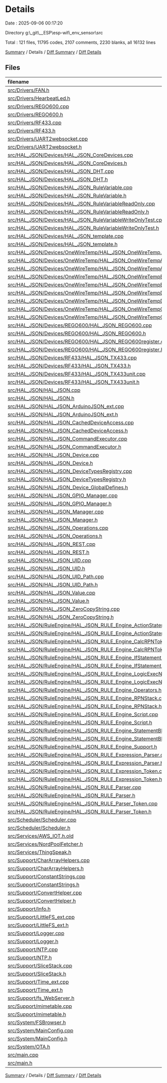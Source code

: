 # Details

Date : 2025-09-06 00:17:20

Directory g:\\_git\\__ESP\\esp-wifi_env_sensor\\src

Total : 121 files,  11795 codes, 2107 comments, 2230 blanks, all 16132 lines

[Summary](results.md) / Details / [Diff Summary](diff.md) / [Diff Details](diff-details.md)

## Files
| filename | language | code | comment | blank | total |
| :--- | :--- | ---: | ---: | ---: | ---: |
| [src/Drivers/FAN.h](/src/Drivers/FAN.h) | C++ | 78 | 5 | 14 | 97 |
| [src/Drivers/HearbeatLed.h](/src/Drivers/HearbeatLed.h) | C++ | 100 | 0 | 7 | 107 |
| [src/Drivers/REGO600.cpp](/src/Drivers/REGO600.cpp) | C++ | 307 | 21 | 41 | 369 |
| [src/Drivers/REGO600.h](/src/Drivers/REGO600.h) | C++ | 118 | 19 | 32 | 169 |
| [src/Drivers/RF433.cpp](/src/Drivers/RF433.cpp) | C++ | 335 | 32 | 42 | 409 |
| [src/Drivers/RF433.h](/src/Drivers/RF433.h) | C++ | 59 | 28 | 21 | 108 |
| [src/Drivers/UART2websocket.cpp](/src/Drivers/UART2websocket.cpp) | C++ | 37 | 2 | 8 | 47 |
| [src/Drivers/UART2websocket.h](/src/Drivers/UART2websocket.h) | C++ | 25 | 0 | 8 | 33 |
| [src/HAL\_JSON/Devices/HAL\_JSON\_CoreDevices.cpp](/src/HAL_JSON/Devices/HAL_JSON_CoreDevices.cpp) | C++ | 280 | 66 | 51 | 397 |
| [src/HAL\_JSON/Devices/HAL\_JSON\_CoreDevices.h](/src/HAL_JSON/Devices/HAL_JSON_CoreDevices.h) | C++ | 106 | 35 | 23 | 164 |
| [src/HAL\_JSON/Devices/HAL\_JSON\_DHT.cpp](/src/HAL_JSON/Devices/HAL_JSON_DHT.cpp) | C++ | 118 | 6 | 16 | 140 |
| [src/HAL\_JSON/Devices/HAL\_JSON\_DHT.h](/src/HAL_JSON/Devices/HAL_JSON_DHT.h) | C++ | 37 | 2 | 14 | 53 |
| [src/HAL\_JSON/Devices/HAL\_JSON\_RuleVariable.cpp](/src/HAL_JSON/Devices/HAL_JSON_RuleVariable.cpp) | C++ | 43 | 2 | 8 | 53 |
| [src/HAL\_JSON/Devices/HAL\_JSON\_RuleVariable.h](/src/HAL_JSON/Devices/HAL_JSON_RuleVariable.h) | C++ | 22 | 0 | 7 | 29 |
| [src/HAL\_JSON/Devices/HAL\_JSON\_RuleVariableReadOnly.cpp](/src/HAL_JSON/Devices/HAL_JSON_RuleVariableReadOnly.cpp) | C++ | 35 | 2 | 8 | 45 |
| [src/HAL\_JSON/Devices/HAL\_JSON\_RuleVariableReadOnly.h](/src/HAL_JSON/Devices/HAL_JSON_RuleVariableReadOnly.h) | C++ | 20 | 0 | 7 | 27 |
| [src/HAL\_JSON/Devices/HAL\_JSON\_RuleVariableWriteOnlyTest.cpp](/src/HAL_JSON/Devices/HAL_JSON_RuleVariableWriteOnlyTest.cpp) | C++ | 35 | 2 | 8 | 45 |
| [src/HAL\_JSON/Devices/HAL\_JSON\_RuleVariableWriteOnlyTest.h](/src/HAL_JSON/Devices/HAL_JSON_RuleVariableWriteOnlyTest.h) | C++ | 20 | 0 | 7 | 27 |
| [src/HAL\_JSON/Devices/HAL\_JSON\_template.cpp](/src/HAL_JSON/Devices/HAL_JSON_template.cpp) | C++ | 23 | 1 | 8 | 32 |
| [src/HAL\_JSON/Devices/HAL\_JSON\_template.h](/src/HAL_JSON/Devices/HAL_JSON_template.h) | C++ | 18 | 0 | 6 | 24 |
| [src/HAL\_JSON/Devices/OneWireTemp/HAL\_JSON\_OneWireTemp.h](/src/HAL_JSON/Devices/OneWireTemp/HAL_JSON_OneWireTemp.h) | C++ | 4 | 3 | 2 | 9 |
| [src/HAL\_JSON/Devices/OneWireTemp/HAL\_JSON\_OneWireTempAutoRefresh.cpp](/src/HAL_JSON/Devices/OneWireTemp/HAL_JSON_OneWireTempAutoRefresh.cpp) | C++ | 43 | 5 | 8 | 56 |
| [src/HAL\_JSON/Devices/OneWireTemp/HAL\_JSON\_OneWireTempAutoRefresh.h](/src/HAL_JSON/Devices/OneWireTemp/HAL_JSON_OneWireTempAutoRefresh.h) | C++ | 31 | 0 | 17 | 48 |
| [src/HAL\_JSON/Devices/OneWireTemp/HAL\_JSON\_OneWireTempBus.cpp](/src/HAL_JSON/Devices/OneWireTemp/HAL_JSON_OneWireTempBus.cpp) | C++ | 221 | 12 | 34 | 267 |
| [src/HAL\_JSON/Devices/OneWireTemp/HAL\_JSON\_OneWireTempBus.h](/src/HAL_JSON/Devices/OneWireTemp/HAL_JSON_OneWireTempBus.h) | C++ | 44 | 1 | 16 | 61 |
| [src/HAL\_JSON/Devices/OneWireTemp/HAL\_JSON\_OneWireTempDevice.cpp](/src/HAL_JSON/Devices/OneWireTemp/HAL_JSON_OneWireTempDevice.cpp) | C++ | 99 | 14 | 27 | 140 |
| [src/HAL\_JSON/Devices/OneWireTemp/HAL\_JSON\_OneWireTempDevice.h](/src/HAL_JSON/Devices/OneWireTemp/HAL_JSON_OneWireTempDevice.h) | C++ | 53 | 2 | 18 | 73 |
| [src/HAL\_JSON/Devices/OneWireTemp/HAL\_JSON\_OneWireTempGroup.cpp](/src/HAL_JSON/Devices/OneWireTemp/HAL_JSON_OneWireTempGroup.cpp) | C++ | 181 | 6 | 18 | 205 |
| [src/HAL\_JSON/Devices/OneWireTemp/HAL\_JSON\_OneWireTempGroup.h](/src/HAL_JSON/Devices/OneWireTemp/HAL_JSON_OneWireTempGroup.h) | C++ | 29 | 1 | 12 | 42 |
| [src/HAL\_JSON/Devices/REGO600/HAL\_JSON\_REGO600.cpp](/src/HAL_JSON/Devices/REGO600/HAL_JSON_REGO600.cpp) | C++ | 122 | 4 | 13 | 139 |
| [src/HAL\_JSON/Devices/REGO600/HAL\_JSON\_REGO600.h](/src/HAL_JSON/Devices/REGO600/HAL_JSON_REGO600.h) | C++ | 28 | 1 | 6 | 35 |
| [src/HAL\_JSON/Devices/REGO600/HAL\_JSON\_REGO600register.cpp](/src/HAL_JSON/Devices/REGO600/HAL_JSON_REGO600register.cpp) | C++ | 58 | 4 | 11 | 73 |
| [src/HAL\_JSON/Devices/REGO600/HAL\_JSON\_REGO600register.h](/src/HAL_JSON/Devices/REGO600/HAL_JSON_REGO600register.h) | C++ | 39 | 3 | 9 | 51 |
| [src/HAL\_JSON/Devices/RF433/HAL\_JSON\_TX433.cpp](/src/HAL_JSON/Devices/RF433/HAL_JSON_TX433.cpp) | C++ | 102 | 4 | 14 | 120 |
| [src/HAL\_JSON/Devices/RF433/HAL\_JSON\_TX433.h](/src/HAL_JSON/Devices/RF433/HAL_JSON_TX433.h) | C++ | 25 | 0 | 9 | 34 |
| [src/HAL\_JSON/Devices/RF433/HAL\_JSON\_TX433unit.cpp](/src/HAL_JSON/Devices/RF433/HAL_JSON_TX433unit.cpp) | C++ | 70 | 2 | 14 | 86 |
| [src/HAL\_JSON/Devices/RF433/HAL\_JSON\_TX433unit.h](/src/HAL_JSON/Devices/RF433/HAL_JSON_TX433unit.h) | C++ | 31 | 6 | 12 | 49 |
| [src/HAL\_JSON/HAL\_JSON.cpp](/src/HAL_JSON/HAL_JSON.cpp) | C++ | 12 | 0 | 4 | 16 |
| [src/HAL\_JSON/HAL\_JSON.h](/src/HAL_JSON/HAL_JSON.h) | C++ | 15 | 0 | 6 | 21 |
| [src/HAL\_JSON/HAL\_JSON\_ArduinoJSON\_ext.cpp](/src/HAL_JSON/HAL_JSON_ArduinoJSON_ext.cpp) | C++ | 101 | 0 | 13 | 114 |
| [src/HAL\_JSON/HAL\_JSON\_ArduinoJSON\_ext.h](/src/HAL_JSON/HAL_JSON_ArduinoJSON_ext.h) | C++ | 25 | 0 | 11 | 36 |
| [src/HAL\_JSON/HAL\_JSON\_CachedDeviceAccess.cpp](/src/HAL_JSON/HAL_JSON_CachedDeviceAccess.cpp) | C++ | 48 | 0 | 8 | 56 |
| [src/HAL\_JSON/HAL\_JSON\_CachedDeviceAccess.h](/src/HAL_JSON/HAL_JSON_CachedDeviceAccess.h) | C++ | 25 | 8 | 12 | 45 |
| [src/HAL\_JSON/HAL\_JSON\_CommandExecutor.cpp](/src/HAL_JSON/HAL_JSON_CommandExecutor.cpp) | C++ | 251 | 24 | 34 | 309 |
| [src/HAL\_JSON/HAL\_JSON\_CommandExecutor.h](/src/HAL_JSON/HAL_JSON_CommandExecutor.h) | C++ | 41 | 6 | 11 | 58 |
| [src/HAL\_JSON/HAL\_JSON\_Device.cpp](/src/HAL_JSON/HAL_JSON_Device.cpp) | C++ | 36 | 0 | 12 | 48 |
| [src/HAL\_JSON/HAL\_JSON\_Device.h](/src/HAL_JSON/HAL_JSON_Device.h) | C++ | 62 | 6 | 19 | 87 |
| [src/HAL\_JSON/HAL\_JSON\_DeviceTypesRegistry.cpp](/src/HAL_JSON/HAL_JSON_DeviceTypesRegistry.cpp) | C++ | 35 | 2 | 10 | 47 |
| [src/HAL\_JSON/HAL\_JSON\_DeviceTypesRegistry.h](/src/HAL_JSON/HAL_JSON_DeviceTypesRegistry.h) | C++ | 22 | 0 | 10 | 32 |
| [src/HAL\_JSON/HAL\_JSON\_Device\_GlobalDefines.h](/src/HAL_JSON/HAL_JSON_Device_GlobalDefines.h) | C++ | 42 | 5 | 14 | 61 |
| [src/HAL\_JSON/HAL\_JSON\_GPIO\_Manager.cpp](/src/HAL_JSON/HAL_JSON_GPIO_Manager.cpp) | C++ | 215 | 13 | 16 | 244 |
| [src/HAL\_JSON/HAL\_JSON\_GPIO\_Manager.h](/src/HAL_JSON/HAL_JSON_GPIO_Manager.h) | C++ | 52 | 15 | 18 | 85 |
| [src/HAL\_JSON/HAL\_JSON\_Manager.cpp](/src/HAL_JSON/HAL_JSON_Manager.cpp) | C++ | 262 | 28 | 43 | 333 |
| [src/HAL\_JSON/HAL\_JSON\_Manager.h](/src/HAL_JSON/HAL_JSON_Manager.h) | C++ | 50 | 7 | 13 | 70 |
| [src/HAL\_JSON/HAL\_JSON\_Operations.cpp](/src/HAL_JSON/HAL_JSON_Operations.cpp) | C++ | 24 | 0 | 3 | 27 |
| [src/HAL\_JSON/HAL\_JSON\_Operations.h](/src/HAL_JSON/HAL_JSON_Operations.h) | C++ | 74 | 15 | 15 | 104 |
| [src/HAL\_JSON/HAL\_JSON\_REST.cpp](/src/HAL_JSON/HAL_JSON_REST.cpp) | C++ | 26 | 2 | 8 | 36 |
| [src/HAL\_JSON/HAL\_JSON\_REST.h](/src/HAL_JSON/HAL_JSON_REST.h) | C++ | 24 | 3 | 7 | 34 |
| [src/HAL\_JSON/HAL\_JSON\_UID.cpp](/src/HAL_JSON/HAL_JSON_UID.cpp) | C++ | 59 | 1 | 9 | 69 |
| [src/HAL\_JSON/HAL\_JSON\_UID.h](/src/HAL_JSON/HAL_JSON_UID.h) | C++ | 33 | 3 | 7 | 43 |
| [src/HAL\_JSON/HAL\_JSON\_UID\_Path.cpp](/src/HAL_JSON/HAL_JSON_UID_Path.cpp) | C++ | 110 | 1 | 11 | 122 |
| [src/HAL\_JSON/HAL\_JSON\_UID\_Path.h](/src/HAL_JSON/HAL_JSON_UID_Path.h) | C++ | 40 | 5 | 15 | 60 |
| [src/HAL\_JSON/HAL\_JSON\_Value.cpp](/src/HAL_JSON/HAL_JSON_Value.cpp) | C++ | 138 | 13 | 29 | 180 |
| [src/HAL\_JSON/HAL\_JSON\_Value.h](/src/HAL_JSON/HAL_JSON_Value.h) | C++ | 53 | 7 | 17 | 77 |
| [src/HAL\_JSON/HAL\_JSON\_ZeroCopyString.cpp](/src/HAL_JSON/HAL_JSON_ZeroCopyString.cpp) | C++ | 364 | 32 | 66 | 462 |
| [src/HAL\_JSON/HAL\_JSON\_ZeroCopyString.h](/src/HAL_JSON/HAL_JSON_ZeroCopyString.h) | C++ | 60 | 54 | 9 | 123 |
| [src/HAL\_JSON/RuleEngine/HAL\_JSON\_RULE\_Engine\_ActionStatement.cpp](/src/HAL_JSON/RuleEngine/HAL_JSON_RULE_Engine_ActionStatement.cpp) | C++ | 53 | 143 | 11 | 207 |
| [src/HAL\_JSON/RuleEngine/HAL\_JSON\_RULE\_Engine\_ActionStatement.h](/src/HAL_JSON/RuleEngine/HAL_JSON_RULE_Engine_ActionStatement.h) | C++ | 35 | 11 | 17 | 63 |
| [src/HAL\_JSON/RuleEngine/HAL\_JSON\_RULE\_Engine\_CalcRPNToken.cpp](/src/HAL_JSON/RuleEngine/HAL_JSON_RULE_Engine_CalcRPNToken.cpp) | C++ | 133 | 243 | 16 | 392 |
| [src/HAL\_JSON/RuleEngine/HAL\_JSON\_RULE\_Engine\_CalcRPNToken.h](/src/HAL_JSON/RuleEngine/HAL_JSON_RULE_Engine_CalcRPNToken.h) | C++ | 67 | 25 | 16 | 108 |
| [src/HAL\_JSON/RuleEngine/HAL\_JSON\_RULE\_Engine\_IfStatement.cpp](/src/HAL_JSON/RuleEngine/HAL_JSON_RULE_Engine_IfStatement.cpp) | C++ | 142 | 21 | 25 | 188 |
| [src/HAL\_JSON/RuleEngine/HAL\_JSON\_RULE\_Engine\_IfStatement.h](/src/HAL_JSON/RuleEngine/HAL_JSON_RULE_Engine_IfStatement.h) | C++ | 48 | 23 | 19 | 90 |
| [src/HAL\_JSON/RuleEngine/HAL\_JSON\_RULE\_Engine\_LogicExecNode.cpp](/src/HAL_JSON/RuleEngine/HAL_JSON_RULE_Engine_LogicExecNode.cpp) | C++ | 152 | 22 | 21 | 195 |
| [src/HAL\_JSON/RuleEngine/HAL\_JSON\_RULE\_Engine\_LogicExecNode.h](/src/HAL_JSON/RuleEngine/HAL_JSON_RULE_Engine_LogicExecNode.h) | C++ | 39 | 5 | 15 | 59 |
| [src/HAL\_JSON/RuleEngine/HAL\_JSON\_RULE\_Engine\_Operators.h](/src/HAL_JSON/RuleEngine/HAL_JSON_RULE_Engine_Operators.h) | C++ | 21 | 2 | 2 | 25 |
| [src/HAL\_JSON/RuleEngine/HAL\_JSON\_RULE\_Engine\_RPNStack.cpp](/src/HAL_JSON/RuleEngine/HAL_JSON_RULE_Engine_RPNStack.cpp) | C++ | 5 | 0 | 3 | 8 |
| [src/HAL\_JSON/RuleEngine/HAL\_JSON\_RULE\_Engine\_RPNStack.h](/src/HAL_JSON/RuleEngine/HAL_JSON_RULE_Engine_RPNStack.h) | C++ | 30 | 0 | 10 | 40 |
| [src/HAL\_JSON/RuleEngine/HAL\_JSON\_RULE\_Engine\_Script.cpp](/src/HAL_JSON/RuleEngine/HAL_JSON_RULE_Engine_Script.cpp) | C++ | 153 | 20 | 36 | 209 |
| [src/HAL\_JSON/RuleEngine/HAL\_JSON\_RULE\_Engine\_Script.h](/src/HAL_JSON/RuleEngine/HAL_JSON_RULE_Engine_Script.h) | C++ | 44 | 24 | 15 | 83 |
| [src/HAL\_JSON/RuleEngine/HAL\_JSON\_RULE\_Engine\_StatementBlock.cpp](/src/HAL_JSON/RuleEngine/HAL_JSON_RULE_Engine_StatementBlock.cpp) | C++ | 33 | 6 | 13 | 52 |
| [src/HAL\_JSON/RuleEngine/HAL\_JSON\_RULE\_Engine\_StatementBlock.h](/src/HAL_JSON/RuleEngine/HAL_JSON_RULE_Engine_StatementBlock.h) | C++ | 22 | 2 | 12 | 36 |
| [src/HAL\_JSON/RuleEngine/HAL\_JSON\_RULE\_Engine\_Support.h](/src/HAL_JSON/RuleEngine/HAL_JSON_RULE_Engine_Support.h) | C++ | 24 | 0 | 4 | 28 |
| [src/HAL\_JSON/RuleEngine/HAL\_JSON\_RULE\_Expression\_Parser.cpp](/src/HAL_JSON/RuleEngine/HAL_JSON_RULE_Expression_Parser.cpp) | C++ | 701 | 108 | 103 | 912 |
| [src/HAL\_JSON/RuleEngine/HAL\_JSON\_RULE\_Expression\_Parser.h](/src/HAL_JSON/RuleEngine/HAL_JSON_RULE_Expression_Parser.h) | C++ | 112 | 9 | 25 | 146 |
| [src/HAL\_JSON/RuleEngine/HAL\_JSON\_RULE\_Expression\_Token.cpp](/src/HAL_JSON/RuleEngine/HAL_JSON_RULE_Expression_Token.cpp) | C++ | 127 | 3 | 9 | 139 |
| [src/HAL\_JSON/RuleEngine/HAL\_JSON\_RULE\_Expression\_Token.h](/src/HAL_JSON/RuleEngine/HAL_JSON_RULE_Expression_Token.h) | C++ | 67 | 2 | 7 | 76 |
| [src/HAL\_JSON/RuleEngine/HAL\_JSON\_RULE\_Parser.cpp](/src/HAL_JSON/RuleEngine/HAL_JSON_RULE_Parser.cpp) | C++ | 831 | 262 | 150 | 1,243 |
| [src/HAL\_JSON/RuleEngine/HAL\_JSON\_RULE\_Parser.h](/src/HAL_JSON/RuleEngine/HAL_JSON_RULE_Parser.h) | C++ | 77 | 26 | 29 | 132 |
| [src/HAL\_JSON/RuleEngine/HAL\_JSON\_RULE\_Parser\_Token.cpp](/src/HAL_JSON/RuleEngine/HAL_JSON_RULE_Parser_Token.cpp) | C++ | 237 | 21 | 34 | 292 |
| [src/HAL\_JSON/RuleEngine/HAL\_JSON\_RULE\_Parser\_Token.h](/src/HAL_JSON/RuleEngine/HAL_JSON_RULE_Parser_Token.h) | C++ | 83 | 47 | 23 | 153 |
| [src/Scheduler/Scheduler.cpp](/src/Scheduler/Scheduler.cpp) | C++ | 231 | 41 | 43 | 315 |
| [src/Scheduler/Scheduler.h](/src/Scheduler/Scheduler.h) | C++ | 65 | 0 | 14 | 79 |
| [src/Services/AWS\_IOT.h.old](/src/Services/AWS_IOT.h.old) | C++ | 208 | 32 | 38 | 278 |
| [src/Services/NordPoolFetcher.h](/src/Services/NordPoolFetcher.h) | C++ | 102 | 72 | 13 | 187 |
| [src/Services/ThingSpeak.h](/src/Services/ThingSpeak.h) | C++ | 226 | 12 | 30 | 268 |
| [src/Support/CharArrayHelpers.cpp](/src/Support/CharArrayHelpers.cpp) | C++ | 96 | 12 | 20 | 128 |
| [src/Support/CharArrayHelpers.h](/src/Support/CharArrayHelpers.h) | C++ | 17 | 13 | 11 | 41 |
| [src/Support/ConstantStrings.cpp](/src/Support/ConstantStrings.cpp) | C++ | 4 | 0 | 2 | 6 |
| [src/Support/ConstantStrings.h](/src/Support/ConstantStrings.h) | C++ | 13 | 1 | 4 | 18 |
| [src/Support/ConvertHelper.cpp](/src/Support/ConvertHelper.cpp) | C++ | 179 | 8 | 25 | 212 |
| [src/Support/ConvertHelper.h](/src/Support/ConvertHelper.h) | C++ | 26 | 1 | 9 | 36 |
| [src/Support/Info.h](/src/Support/Info.h) | C++ | 185 | 29 | 23 | 237 |
| [src/Support/LittleFS\_ext.cpp](/src/Support/LittleFS_ext.cpp) | C++ | 148 | 2 | 21 | 171 |
| [src/Support/LittleFS\_ext.h](/src/Support/LittleFS_ext.h) | C++ | 20 | 7 | 4 | 31 |
| [src/Support/Logger.cpp](/src/Support/Logger.cpp) | C++ | 203 | 2 | 20 | 225 |
| [src/Support/Logger.h](/src/Support/Logger.h) | C++ | 60 | 18 | 16 | 94 |
| [src/Support/NTP.cpp](/src/Support/NTP.cpp) | C++ | 24 | 1 | 5 | 30 |
| [src/Support/NTP.h](/src/Support/NTP.h) | C++ | 14 | 3 | 8 | 25 |
| [src/Support/SliceStack.cpp](/src/Support/SliceStack.cpp) | C++ | 8 | 0 | 1 | 9 |
| [src/Support/SliceStack.h](/src/Support/SliceStack.h) | C++ | 91 | 8 | 15 | 114 |
| [src/Support/Time\_ext.cpp](/src/Support/Time_ext.cpp) | C++ | 23 | 0 | 5 | 28 |
| [src/Support/Time\_ext.h](/src/Support/Time_ext.h) | C++ | 10 | 0 | 2 | 12 |
| [src/Support/fs\_WebServer.h](/src/Support/fs_WebServer.h) | C++ | 41 | 21 | 3 | 65 |
| [src/Support/mimetable.cpp](/src/Support/mimetable.cpp) | C++ | 94 | 1 | 7 | 102 |
| [src/Support/mimetable.h](/src/Support/mimetable.h) | C++ | 44 | 0 | 9 | 53 |
| [src/System/FSBrowser.h](/src/System/FSBrowser.h) | C++ | 403 | 135 | 95 | 633 |
| [src/System/MainConfig.cpp](/src/System/MainConfig.cpp) | C++ | 75 | 0 | 11 | 86 |
| [src/System/MainConfig.h](/src/System/MainConfig.h) | C++ | 32 | 0 | 5 | 37 |
| [src/System/OTA.h](/src/System/OTA.h) | C++ | 81 | 20 | 28 | 129 |
| [src/main.cpp](/src/main.cpp) | C++ | 477 | 80 | 67 | 624 |
| [src/main.h](/src/main.h) | C++ | 64 | 22 | 35 | 121 |

[Summary](results.md) / Details / [Diff Summary](diff.md) / [Diff Details](diff-details.md)